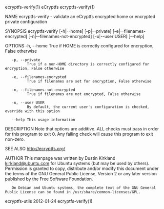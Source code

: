 ecryptfs-verify(1)                                                   eCryptfs                                                   ecryptfs-verify(1)

NAME
       ecryptfs-verify - validate an eCryptfs encrypted home or encrypted private configuration

SYNOPSIS
       ecryptfs-verify [-h|--home] [-p|--private] [-e|--filenames-encrypted] [-n|--filenames-not-encrypted] [-u|--user USER] [--help]

OPTIONS
       -h, --home
              True if HOME is correctly configured for encryption, False otherwise

       -p, --private
              True if a non-HOME directory is correctly configured for encryption, False otherwise

       -e, --filenames-encrypted
              True if filenames are set for encryption, False otherwise

       -n, --filenames-not-encrypted
              True if filenames are not encrypted, False otherwise

       -u, --user USER
              By default, the current user's configuration is checked, override with this option

       --help This usage information

DESCRIPTION
       Note  that  options  are additive.  ALL checks must pass in order for this program to exit 0.  Any failing check will cause this program to
       exit non-zero.

SEE ALSO
       http://ecryptfs.org/

AUTHOR
       This manpage was written by Dustin Kirkland <kirkland@ubuntu.com> for Ubuntu systems (but may be used by others).  Permission is granted to
       copy, distribute and/or modify this document under the terms of the GNU General Public License, Version 2 or any later version published by
       the Free Software Foundation.

       On Debian and Ubuntu systems, the complete text of the GNU General Public License can be found in /usr/share/common-licenses/GPL.

ecryptfs-utils                                                      2012-01-24                                                  ecryptfs-verify(1)
